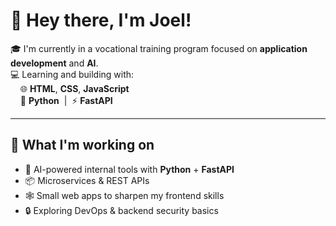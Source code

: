 # 👋 Hey there, I'm Joel!

🎓 I'm currently in a vocational training program focused on **application development** and **AI**.  
💻 Learning and building with:  
&nbsp;&nbsp;&nbsp;&nbsp;🌐 **HTML**, **CSS**, **JavaScript**  
&nbsp;&nbsp;&nbsp;&nbsp;🐍 **Python** &nbsp;|&nbsp; ⚡ **FastAPI**

---

## 🚀 What I'm working on

- 🧠 AI-powered internal tools with **Python** + **FastAPI**
- 📦 Microservices & REST APIs
- 🕸️ Small web apps to sharpen my frontend skills
- 🔒 Exploring DevOps & backend security basics
